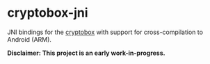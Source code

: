 # cryptobox-jni

JNI bindings for the [cryptobox](https://github.com/romanb/cryptobox) with support for cross-compilation to Android (ARM).

**Disclaimer: This project is an early work-in-progress.**
